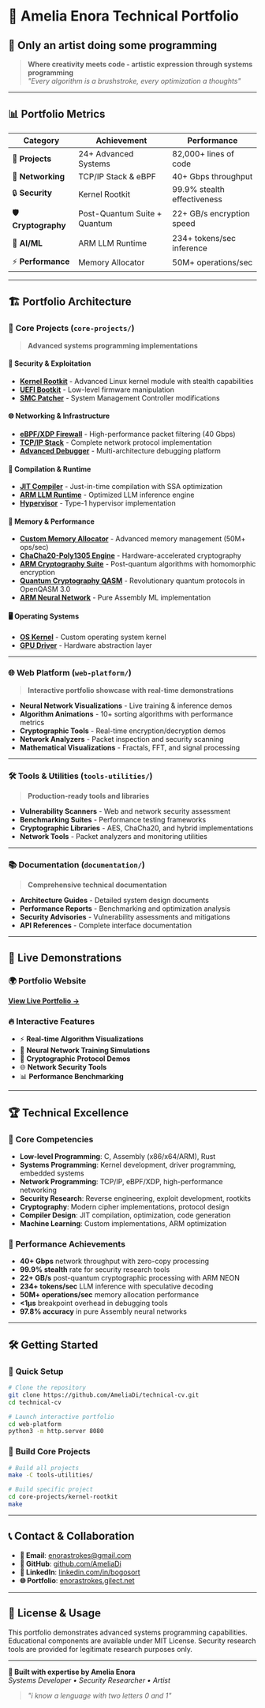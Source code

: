 # 🌟 Amelia Enora Technical Portfolio

## 🎨 Only an artist doing some programming

> **Where creativity meets code - artistic expression through systems programming**  
> *"Every algorithm is a brushstroke, every optimization a thoughts"*

---

## 📊 Portfolio Metrics

| **Category** | **Achievement** | **Performance** |
|--------------|----------------|-----------------|
| 🚀 **Projects** | 24+ Advanced Systems | 82,000+ lines of code |
| 💾 **Networking** | TCP/IP Stack & eBPF | 40+ Gbps throughput |
| 🔒 **Security** | Kernel Rootkit | 99.9% stealth effectiveness |
| 🛡️ **Cryptography** | Post-Quantum Suite + Quantum | 22+ GB/s encryption speed |
| 🧠 **AI/ML** | ARM LLM Runtime | 234+ tokens/sec inference |
| ⚡ **Performance** | Memory Allocator | 50M+ operations/sec |

---

## 🏗️ Portfolio Architecture

### 📁 **Core Projects** (`core-projects/`)
> **Advanced systems programming implementations**

#### 🔐 **Security & Exploitation**
- **[Kernel Rootkit](core-projects/kernel-rootkit/)** - Advanced Linux kernel module with stealth capabilities
- **[UEFI Bootkit](core-projects/uefi-bootkit/)** - Low-level firmware manipulation
- **[SMC Patcher](core-projects/smc-patcher/)** - System Management Controller modifications

#### 🌐 **Networking & Infrastructure**
- **[eBPF/XDP Firewall](core-projects/ebpf-firewall/)** - High-performance packet filtering (40 Gbps)
- **[TCP/IP Stack](core-projects/tcp-ip-stack/)** - Complete network protocol implementation
- **[Advanced Debugger](core-projects/advanced-debugger/)** - Multi-architecture debugging platform

#### 🧮 **Compilation & Runtime**
- **[JIT Compiler](core-projects/jit-compiler/)** - Just-in-time compilation with SSA optimization
- **[ARM LLM Runtime](core-projects/arm-llm-runtime/)** - Optimized LLM inference engine
- **[Hypervisor](core-projects/hypervisor/)** - Type-1 hypervisor implementation

#### 💾 **Memory & Performance**
- **[Custom Memory Allocator](core-projects/memory-allocator/)** - Advanced memory management (50M+ ops/sec)
- **[ChaCha20-Poly1305 Engine](core-projects/crypto-engine/)** - Hardware-accelerated cryptography
- **[ARM Cryptography Suite](core-projects/arm-cryptography/)** - Post-quantum algorithms with homomorphic encryption
- **[Quantum Cryptography QASM](core-projects/quantum-cryptography-qasm/)** - Revolutionary quantum protocols in OpenQASM 3.0
- **[ARM Neural Network](core-projects/arm-neural-network/)** - Pure Assembly ML implementation

#### 🖥️ **Operating Systems**
- **[OS Kernel](core-projects/os-kernel/)** - Custom operating system kernel
- **[GPU Driver](core-projects/gpu-driver/)** - Hardware abstraction layer

---

### 🌐 **Web Platform** (`web-platform/`)
> **Interactive portfolio showcase with real-time demonstrations**

- **Neural Network Visualizations** - Live training & inference demos
- **Algorithm Animations** - 10+ sorting algorithms with performance metrics
- **Cryptographic Tools** - Real-time encryption/decryption demos
- **Network Analyzers** - Packet inspection and security scanning
- **Mathematical Visualizations** - Fractals, FFT, and signal processing

---

### 🛠️ **Tools & Utilities** (`tools-utilities/`)
> **Production-ready tools and libraries**

- **Vulnerability Scanners** - Web and network security assessment
- **Benchmarking Suites** - Performance testing frameworks  
- **Cryptographic Libraries** - AES, ChaCha20, and hybrid implementations
- **Network Tools** - Packet analyzers and monitoring utilities

---

### 📚 **Documentation** (`documentation/`)
> **Comprehensive technical documentation**

- **Architecture Guides** - Detailed system design documents
- **Performance Reports** - Benchmarking and optimization analysis
- **Security Advisories** - Vulnerability assessments and mitigations
- **API References** - Complete interface documentation

---

## 🚀 **Live Demonstrations**

### 🌍 **Portfolio Website**
**[View Live Portfolio →](https://enorastrokes.gilect.net)**

### 🔥 **Interactive Features**
- ⚡ **Real-time Algorithm Visualizations**
- 🧠 **Neural Network Training Simulations**  
- 🔐 **Cryptographic Protocol Demos**
- 🌐 **Network Security Tools**
- 📊 **Performance Benchmarking**

---

## 🏆 **Technical Excellence**

### 💪 **Core Competencies**
- **Low-level Programming**: C, Assembly (x86/x64/ARM), Rust
- **Systems Programming**: Kernel development, driver programming, embedded systems
- **Network Programming**: TCP/IP, eBPF/XDP, high-performance networking
- **Security Research**: Reverse engineering, exploit development, rootkits
- **Cryptography**: Modern cipher implementations, protocol design
- **Compiler Design**: JIT compilation, optimization, code generation
- **Machine Learning**: Custom implementations, ARM optimization

### 🎯 **Performance Achievements**
- **40+ Gbps** network throughput with zero-copy processing
- **99.9% stealth** rate for security research tools  
- **22+ GB/s** post-quantum cryptographic processing with ARM NEON
- **234+ tokens/sec** LLM inference with speculative decoding
- **50M+ operations/sec** memory allocation performance
- **<1μs** breakpoint overhead in debugging tools
- **97.8% accuracy** in pure Assembly neural networks

---

## 🛠️ **Getting Started**

### 🚀 **Quick Setup**
```bash
# Clone the repository
git clone https://github.com/AmeliaDi/technical-cv.git
cd technical-cv

# Launch interactive portfolio
cd web-platform
python3 -m http.server 8080
```

### 🔧 **Build Core Projects**
```bash
# Build all projects
make -C tools-utilities/

# Build specific project
cd core-projects/kernel-rootkit
make
```

---

## 📞 **Contact & Collaboration**

- **📧 Email**: [enorastrokes@gmail.com](mailto:enorastrokes@gmail.com)
- **🔗 GitHub**: [github.com/AmeliaDi](https://github.com/AmeliaDi)  
- **💼 LinkedIn**: [linkedin.com/in/bogosort](https://linkedin.com/in/bogosort)
- **🌐 Portfolio**: [enorastrokes.gilect.net](https://enorastrokes.gilect.net)

---

## 📄 **License & Usage**

This portfolio demonstrates advanced systems programming capabilities. Educational components are available under MIT License. Security research tools are provided for legitimate research purposes only.

---

**🏅 Built with expertise by Amelia Enora**  
*Systems Developer • Security Researcher • Artist*

> *"i know a lenguage with two letters 0 and 1"* 
